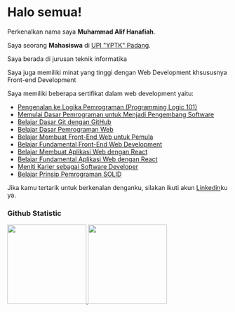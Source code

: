 # Halo semua! 

Perkenalkan nama saya **Muhammad Alif Hanafiah**.

Saya seorang **Mahasiswa** di [UPI "YPTK" Padang](https://upiyptk.ac.id/).

Saya berada di jurusan teknik informatika

Saya juga memiliki minat yang tinggi dengan Web Development khsususnya Front-end Development

Saya memiliki beberapa sertifikat dalam web development yaitu:
 - [Pengenalan ke Logika Pemrograman (Programming Logic 101)](https://www.dicoding.com/certificates/6RPNDO9W4Z2M)
 - [Memulai Dasar Pemrograman untuk Menjadi Pengembang Software](https://www.dicoding.com/certificates/ERZRM739OPYV)
 - [Belajar Dasar Git dengan GitHub](https://www.dicoding.com/certificates/72ZDOD726XYW)
 - [Belajar Dasar Pemrograman Web](https://www.dicoding.com/certificates/1OP863YDLXQK)
 - [Belajar Membuat Front-End Web untuk Pemula](https://www.dicoding.com/certificates/81P2GRJEOPOY)
 - [Belajar Fundamental Front-End Web Development](https://www.dicoding.com/certificates/72ZDOGG8JXYW)
 - [Belajar Membuat Aplikasi Web dengan React](https://www.dicoding.com/certificates/MEPJE48J4X3V)
 - [Belajar Fundamental Aplikasi Web dengan React](https://www.dicoding.com/certificates/EYX491N06PDL)
 - [Meniti Karier sebagai Software Developer](https://www.dicoding.com/certificates/1OP856VNLPQK)
 - [Belajar Prinsip Pemrograman SOLID](https://www.dicoding.com/certificates/0LZ0G1LW3X65)


Jika kamu tertarik untuk berkenalan denganku, silakan ikuti akun [Linkedin](https://www.linkedin.com/in/alifhanafiah/)ku ya.

### Github Statistic
<p align="left">
<a href="https://github.com/alifhanafiah">
  <img height="180em" src="https://github-readme-stats-eight-theta.vercel.app/api?username=alifhanafiah&show_icons=true&theme=algolia&include_all_commits=true&count_private=true"/>
  <img height="180em" src="https://github-readme-stats-eight-theta.vercel.app/api/top-langs/?username=alifhanafiah&layout=compact&langs_count=8&theme=algolia"/>
</a>
</p>
